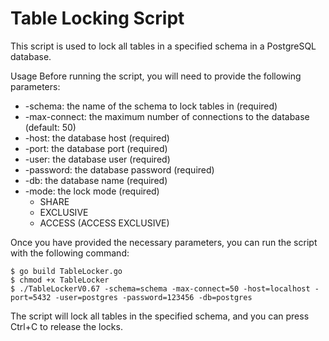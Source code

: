 # Table Locking Script

This script is used to lock all tables in a specified schema in a PostgreSQL database.

Usage
Before running the script, you will need to provide the following parameters:

* -schema: the name of the schema to lock tables in (required)
* -max-connect: the maximum number of connections to the database (default: 50)
* -host: the database host (required)
* -port: the database port (required)
* -user: the database user (required)
* -password: the database password (required)
* -db: the database name (required)
* -mode: the lock mode (required) 
  * SHARE 
  * EXCLUSIVE 
  * ACCESS (ACCESS EXCLUSIVE) 

Once you have provided the necessary parameters, you can run the script with the following command:
````
$ go build TableLocker.go
$ chmod +x TableLocker 
$ ./TableLockerV0.67 -schema=schema -max-connect=50 -host=localhost -port=5432 -user=postgres -password=123456 -db=postgres
````



The script will lock all tables in the specified schema, and you can press Ctrl+C to release the locks.
